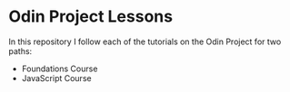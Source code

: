 # Odin Project Lessons

In this repository I follow each of the tutorials on the Odin Project for two paths:

- Foundations Course
- JavaScript Course